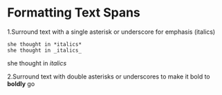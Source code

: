 # Formatting Text Spans

1.Surround text with a single asterisk or underscore for emphasis (italics)
<br>
```hi
she thought in *italics* 
she thought in _italics_
```
she thought in _italics_

2.Surround text with double asterisks or underscores to make it bold
to **boldly** go
